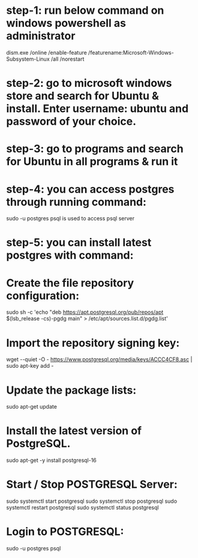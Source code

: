 # step-1: run below command on windows powershell as administrator

dism.exe /online /enable-feature /featurename:Microsoft-Windows-Subsystem-Linux /all /norestart


# step-2: go to microsoft windows store and search for Ubuntu & install. Enter username: ubuntu and password of your choice.

# step-3: go to programs and search for Ubuntu in all programs & run it

# step-4: you can access postgres through running command: 
sudo -u postgres psql is used to access psql server

# step-5: you can install latest postgres with command: 

# Create the file repository configuration:
sudo sh -c 'echo "deb https://apt.postgresql.org/pub/repos/apt $(lsb_release -cs)-pgdg main" > /etc/apt/sources.list.d/pgdg.list'

# Import the repository signing key:
wget --quiet -O - https://www.postgresql.org/media/keys/ACCC4CF8.asc | sudo apt-key add -

# Update the package lists:
sudo apt-get update

# Install the latest version of PostgreSQL.
sudo apt-get -y install postgresql-16

# Start / Stop POSTGRESQL Server:
sudo systemctl start postgresql
sudo systemctl stop postgresql
sudo systemctl restart postgresql
sudo systemctl status postgresql

# Login to POSTGRESQL:
sudo -u postgres psql